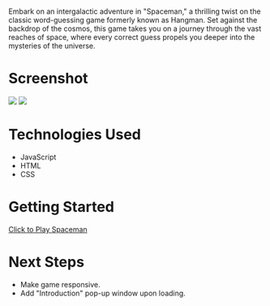 # <SPACEMAN>
Embark on an intergalactic adventure in "Spaceman," a thrilling twist on the classic word-guessing game formerly known as Hangman. Set against the backdrop of the cosmos, this game takes you on a journey through the vast reaches of space, where every correct guess propels you deeper into the mysteries of the universe.

# Screenshot

<img src="https://i.imgur.com/oVCqSNc.png">
<img src="https://i.imgur.com/lICc2w9.png">

# Technologies Used

- JavaScript
- HTML
- CSS

# Getting Started

[Click to Play Spaceman](https://destineead.github.io/spaceman/)

# Next Steps

- Make game responsive.
- Add "Introduction" pop-up window upon loading.